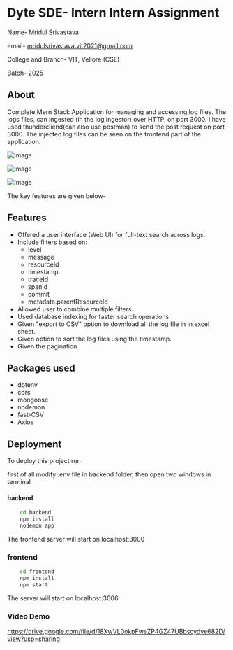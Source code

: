 # Dyte SDE- Intern Intern Assignment
Name- Mridul Srivastava

email- mridulsrivastava.vit2021@gmail.com

College and Branch- VIT, Vellore (CSE)

Batch- 2025






## About

Complete Mern Stack Application for managing and accessing log files. The logs files, can ingested (in the log ingestor) over HTTP, on port 3000. I have used thundercliend(can also use postman) to send the post request on port 3000. The injected log files can be seen on the frontend part of the application. 

![image](https://github.com/dyte-submissions/november-2023-hiring-Mridul2021/assets/119924746/74312b87-1633-4d15-af99-d2e43577b73f)

![image](https://github.com/dyte-submissions/november-2023-hiring-Mridul2021/assets/119924746/c6c0e68e-cc7f-4d5b-ac42-3a49fefa3800)

![image](https://github.com/dyte-submissions/november-2023-hiring-Mridul2021/assets/119924746/ede9694a-b73f-401e-92a6-50cb390a3c11)

The key features are given below-

## Features

- Offered a user interface (Web UI) for full-text search across logs.
- Include filters based on:
    - level
    - message
    - resourceId
    - timestamp
    - traceId
    - spanId
    - commit
    - metadata.parentResourceId
- Allowed user to combine multiple filters.
- Used database indexing for faster search operations.
- Given "export to CSV" option to download all the log file in in excel sheet.
- Given option to sort the log files using the timestamp.
- Given the pagination

## Packages used 

- dotenv
- cors
- mongoose
- nodemon
- fast-CSV
- Axios

## Deployment

To deploy this project run

first of all modify .env file in backend folder, then open two windows in terminal

#### backend
```bash
    cd backend
    npm install
    nodemon app

```
The frontend server will start on localhost:3000

### frontend 
```bash
    cd frontend
    npm install
    npm start
```
The server will start on localhost:3006

### Video Demo 
https://drive.google.com/file/d/18XwVL0okpFweZP4GZ47UBbscydve682D/view?usp=sharing
